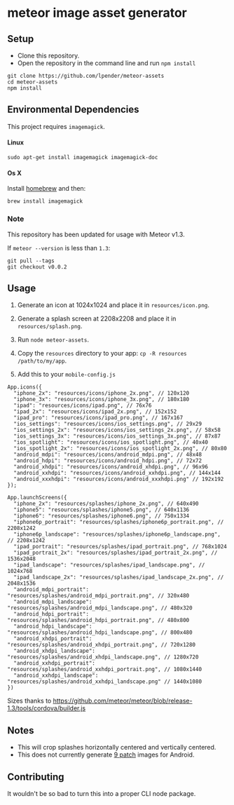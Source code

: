 # meteor image asset generator

## Setup

- Clone this repository.
- Open the repository in the command line and run `npm install`

```
git clone https://github.com/lpender/meteor-assets
cd meteor-assets
npm install
```

## Environmental Dependencies

This project requires `imagemagick`.

#### Linux

```
sudo apt-get install imagemagick imagemagick-doc
```

#### Os X

Install [homebrew](http://brew.sh/) and then:

```
brew install imagemagick
```

### Note

This repository has been updated for usage with Meteor v1.3.

If `meteor --version` is less than `1.3`:

```
git pull --tags
git checkout v0.0.2
``` 

## Usage

1. Generate an icon at 1024x1024 and place it in `resources/icon.png`.

2. Generate a splash screen at 2208x2208 and place it in `resources/splash.png`.

3. Run `node meteor-assets`.

4. Copy the `resources` directory to your app: `cp -R resources /path/to/my/app`.

5. Add this to your `mobile-config.js`

```
App.icons({
  "iphone_2x": "resources/icons/iphone_2x.png", // 120x120
  "iphone_3x": "resources/icons/iphone_3x.png", // 180x180
  "ipad": "resources/icons/ipad.png", // 76x76
  "ipad_2x": "resources/icons/ipad_2x.png", // 152x152
  "ipad_pro": "resources/icons/ipad_pro.png", // 167x167
  "ios_settings": "resources/icons/ios_settings.png", // 29x29
  "ios_settings_2x": "resources/icons/ios_settings_2x.png", // 58x58
  "ios_settings_3x": "resources/icons/ios_settings_3x.png", // 87x87
  "ios_spotlight": "resources/icons/ios_spotlight.png", // 40x40
  "ios_spotlight_2x": "resources/icons/ios_spotlight_2x.png", // 80x80
  "android_mdpi": "resources/icons/android_mdpi.png", // 48x48
  "android_hdpi": "resources/icons/android_hdpi.png", // 72x72
  "android_xhdpi": "resources/icons/android_xhdpi.png", // 96x96
  "android_xxhdpi": "resources/icons/android_xxhdpi.png", // 144x144
  "android_xxxhdpi": "resources/icons/android_xxxhdpi.png" // 192x192
});

App.launchScreens({
  "iphone_2x": "resources/splashes/iphone_2x.png", // 640x490
  "iphone5": "resources/splashes/iphone5.png", // 640x1136
  "iphone6": "resources/splashes/iphone6.png", // 750x1334
  "iphone6p_portrait": "resources/splashes/iphone6p_portrait.png", // 2208x1242
  "iphone6p_landscape": "resources/splashes/iphone6p_landscape.png", // 2208x1242
  "ipad_portrait": "resources/splashes/ipad_portrait.png", // 768x1024
  "ipad_portrait_2x": "resources/splashes/ipad_portrait_2x.png", // 1536x2048
  "ipad_landscape": "resources/splashes/ipad_landscape.png", // 1024x768
  "ipad_landscape_2x": "resources/splashes/ipad_landscape_2x.png", // 2048x1536
  "android_mdpi_portrait": "resources/splashes/android_mdpi_portrait.png", // 320x480
  "android_mdpi_landscape": "resources/splashes/android_mdpi_landscape.png", // 480x320
  "android_hdpi_portrait": "resources/splashes/android_hdpi_portrait.png", // 480x800
  "android_hdpi_landscape": "resources/splashes/android_hdpi_landscape.png", // 800x480
  "android_xhdpi_portrait": "resources/splashes/android_xhdpi_portrait.png", // 720x1280
  "android_xhdpi_landscape": "resources/splashes/android_xhdpi_landscape.png", // 1280x720
  "android_xxhdpi_portrait": "resources/splashes/android_xxhdpi_portrait.png", // 1080x1440
  "android_xxhdpi_landscape": "resources/splashes/android_xxhdpi_landscape.png" // 1440x1080
})
```

Sizes thanks to https://github.com/meteor/meteor/blob/release-1.3/tools/cordova/builder.js

## Notes

- This will crop splashes horizontally centered and vertically centered.
- This does not currently generate [9 patch](https://developer.android.com/guide/topics/graphics/2d-graphics.html#nine-patch) images for Android.

## Contributing

It wouldn't be so bad to turn this into a proper CLI node package.
